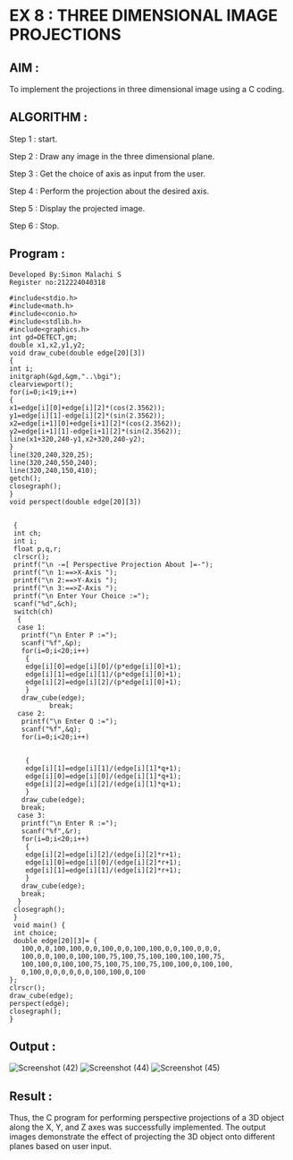 # EX 8 : THREE DIMENSIONAL IMAGE PROJECTIONS

## AIM :
    
  To implement the projections in three dimensional image using a C coding.


## ALGORITHM :

   Step 1 : start.

   Step 2 : Draw any image in the three dimensional plane.

   Step 3 : Get the choice of axis as input from the user.

   Step 4 : Perform the projection about the desired axis.

   Step 5 : Display the projected image.

   Step 6 : Stop.

## Program :

```
Developed By:Simon Malachi S
Register no:212224040318
```

```
#include<stdio.h> 
#include<math.h> 
#include<conio.h> 
#include<stdlib.h> 
#include<graphics.h> 
int gd=DETECT,gm; 
double x1,x2,y1,y2; 
void draw_cube(double edge[20][3]) 
{ 
int i; 
initgraph(&gd,&gm,"..\bgi"); 
clearviewport(); 
for(i=0;i<19;i++) 
{ 
x1=edge[i][0]+edge[i][2]*(cos(2.3562)); 
y1=edge[i][1]-edge[i][2]*(sin(2.3562)); 
x2=edge[i+1][0]+edge[i+1][2]*(cos(2.3562)); 
y2=edge[i+1][1]-edge[i+1][2]*(sin(2.3562)); 
line(x1+320,240-y1,x2+320,240-y2); 
} 
line(320,240,320,25); 
line(320,240,550,240); 
line(320,240,150,410); 
getch(); 
closegraph(); 
} 
void perspect(double edge[20][3]) 
 
 
 { 
 int ch; 
 int i; 
 float p,q,r; 
 clrscr(); 
 printf("\n -=[ Perspective Projection About ]=-"); 
 printf("\n 1:==>X-Axis "); 
 printf("\n 2:==>Y-Axis "); 
 printf("\n 3:==>Z-Axis "); 
 printf("\n Enter Your Choice :="); 
 scanf("%d",&ch); 
 switch(ch) 
  { 
  case 1: 
   printf("\n Enter P :="); 
   scanf("%f",&p); 
   for(i=0;i<20;i++) 
    { 
    edge[i][0]=edge[i][0]/(p*edge[i][0]+1); 
    edge[i][1]=edge[i][1]/(p*edge[i][0]+1); 
    edge[i][2]=edge[i][2]/(p*edge[i][0]+1); 
    } 
   draw_cube(edge); 
          break; 
  case 2: 
   printf("\n Enter Q :="); 
   scanf("%f",&q); 
   for(i=0;i<20;i++) 
 
 
    { 
    edge[i][1]=edge[i][1]/(edge[i][1]*q+1); 
    edge[i][0]=edge[i][0]/(edge[i][1]*q+1); 
    edge[i][2]=edge[i][2]/(edge[i][1]*q+1); 
    } 
   draw_cube(edge); 
   break; 
  case 3: 
   printf("\n Enter R :="); 
   scanf("%f",&r); 
   for(i=0;i<20;i++) 
    { 
    edge[i][2]=edge[i][2]/(edge[i][2]*r+1); 
    edge[i][0]=edge[i][0]/(edge[i][2]*r+1); 
    edge[i][1]=edge[i][1]/(edge[i][2]*r+1); 
    } 
   draw_cube(edge); 
   break; 
  } 
 closegraph(); 
 } 
 void main() { 
 int choice; 
 double edge[20][3]= { 
   100,0,0,100,100,0,0,100,0,0,100,100,0,0,100,0,0,0, 
   100,0,0,100,0,100,100,75,100,75,100,100,100,100,75, 
   100,100,0,100,100,75,100,75,100,75,100,100,0,100,100, 
   0,100,0,0,0,0,0,0,100,100,0,100 
}; 
clrscr(); 
draw_cube(edge); 
perspect(edge); 
closegraph(); 
}
```
## Output :

![Screenshot (42)](https://github.com/user-attachments/assets/ec93ddfb-7ab2-4e2a-96df-a226c47afebd)
![Screenshot (44)](https://github.com/user-attachments/assets/bf42cb96-0af1-401d-ab9f-3623f8c5df3b)
![Screenshot (45)](https://github.com/user-attachments/assets/61b35487-6044-444b-bb61-c2eaf2ccc24e)

## Result :

Thus, the C program for performing perspective projections of a 3D object along the X, Y, and Z axes was successfully implemented. The output images demonstrate the effect of projecting the 3D object onto different planes based on user input.
